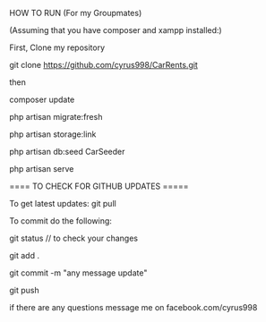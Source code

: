 HOW TO RUN (For my Groupmates)

(Assuming that you have composer and xampp installed:)

First, Clone my repository 

git clone https://github.com/cyrus998/CarRents.git

then

composer update

php artisan migrate:fresh

php artisan storage:link

php artisan db:seed CarSeeder

php artisan serve

==== TO CHECK FOR GITHUB UPDATES =====

To get latest updates:      git pull

To commit do the following:

git status          // to check your changes

git add .

git commit -m "any message update"

git push

if there are any questions message me on facebook.com/cyrus998

